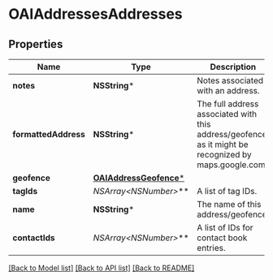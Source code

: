 # OAIAddressesAddresses

## Properties
Name | Type | Description | Notes
------------ | ------------- | ------------- | -------------
**notes** | **NSString*** | Notes associated with an address. | [optional] 
**formattedAddress** | **NSString*** | The full address associated with this address/geofence, as it might be recognized by maps.google.com | 
**geofence** | [**OAIAddressGeofence***](OAIAddressGeofence.md) |  | 
**tagIds** | **NSArray&lt;NSNumber*&gt;*** | A list of tag IDs. | [optional] 
**name** | **NSString*** | The name of this address/geofence | 
**contactIds** | **NSArray&lt;NSNumber*&gt;*** | A list of IDs for contact book entries. | [optional] 

[[Back to Model list]](../README.md#documentation-for-models) [[Back to API list]](../README.md#documentation-for-api-endpoints) [[Back to README]](../README.md)


